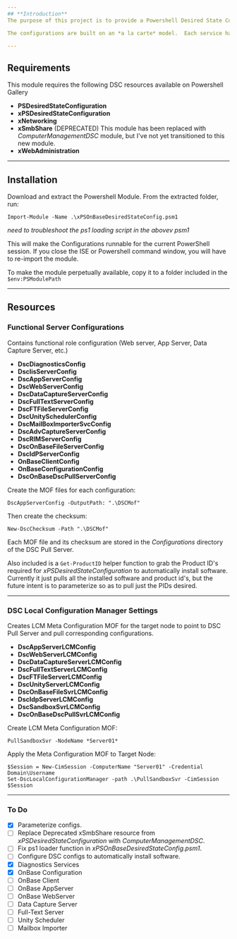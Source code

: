```yaml
---
## **Introduction**
The purpose of this project is to provide a Powershell Desired State Configuration mechanism to manage an OnBase Environment and ensure consistency across environments.

The configurations are built on an *a la carte* model.  Each service has its own config file, allowing individual nodes to be configured with the desired services.

---
```

## **Requirements**
This module requires the following DSC resources available on Powershell Gallery
- **PSDesiredStateConfiguration**
- **xPSDesiredStateConfiguration**
- **xNetworking**
- **xSmbShare** (DEPRECATED) This module has been replaced with *ComputerManagementDSC* module, but I've not yet transitioned to this new module.
- **xWebAdministration**

---
## **Installation**

Download and extract the Powershell Module.
From the extracted folder, run:

```
Import-Module -Name .\xPSOnBaseDesiredStateConfig.psm1
```
*need to troubleshoot the ps1 loading script in the abovev psm1*

This will make the Configurations runnable for the current PowerShell session.  If you close the ISE or Powershell command window, you will have to re-import the module.

To make the module perpetually available, copy it to a folder included in the `$env:PSModulePath`

---
## **Resources**
### **Functional Server Configurations**
Contains functional role configuration (Web server, App Server, Data Capture Server, etc.)
- **DscDiagnosticsConfig**
- **DscIisServerConfig**
- **DscAppServerConfig**
- **DscWebServerConfig**
- **DscDataCaptureServerConfig**
- **DscFullTextServerConfig**
- **DscFTFileServerConfig**
- **DscUnitySchedulerConfig**
- **DscMailBoxImporterSvcConfig**
- **DscAdvCaptureServerConfig**
- **DscRIMServerConfig**
- **DscOnBaseFileServerConfig**
- **DscIdPServerConfig**
- **OnBaseClientConfig**
- **OnBaseConfigurationConfig**
- **DscOnBaseDscPullServerConfig**


Create the MOF files for each configuration:
```
DscAppServerConfig -OutputPath: ".\DSCMof"
```

Then create the checksum:

```
New-DscChecksum -Path ".\DSCMof"
```

Each MOF file and its checksum are stored in the *Configurations* directory of the DSC Pull Server.

Also included is a `Get-ProductID` helper function to grab the Product ID's required for *xPSDesiredStateConfiguration* to automatically install software.  Currently it just pulls all the installed software and product id's, but the future intent is to parameterize so as to pull just the PIDs desired.

---
### **DSC Local Configuration Manager Settings**

Creates LCM Meta Configuration MOF for the target node to point to DSC Pull Server and pull corresponding configurations.

- **DscAppServerLCMConfig**
- **DscWebServerLCMConfig**
- **DscDataCaptureServerLCMConfig**
- **DscFullTextServerLCMConfig**
- **DscFTFileServerLCMConfig**
- **DscUnityServerLCMConfig**
- **DscOnBaseFileSvrLCMConfig**
- **DscIdpServerLCMConfig**
- **DscSandboxSvrLCMConfig**
- **DscOnBaseDscPullSvrLCMConfig**

Create LCM Meta Configuration MOF:
```
PullSandboxSvr -NodeName *Server01*
```
Apply the Meta Configuration MOF to Target Node:
```
$Session = New-CimSession -ComputerName "Server01" -Credential Domain\Username
Set-DscLocalConfigurationManager -path .\PullSandboxSvr -CimSession $Session
```
---
### **To Do**
- [x] Parameterize configs.
- [ ] Replace Deprecated xSmbShare resource from *xPSDesiredStateConfiguration* with *ComputerManagementDSC*.
- [ ] Fix ps1 loader function in *xPSOnBaseDesiredStateConfig.psm1*.
- [ ] Configure DSC configs to automatically install software.
-   [x] Diagnostics Services
-   [x] OnBase Configuration
-   [ ] OnBase Client
-   [ ] OnBase AppServer
-   [ ] OnBase WebServer
-   [ ] Data Capture Server
-   [ ] Full-Text Server
-   [ ] Unity Scheduler
-   [ ] Mailbox Importer
